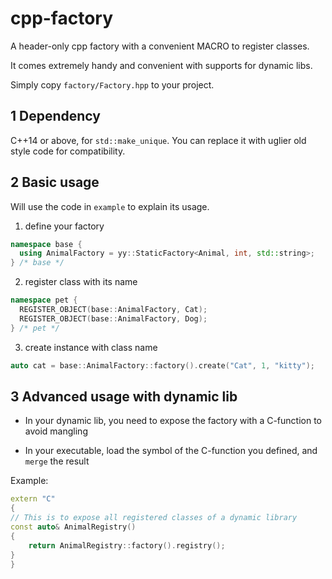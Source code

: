 # cpp-factory

A header-only cpp factory with a convenient MACRO to register classes.

It comes extremely handy and convenient with supports for dynamic libs.

Simply copy `factory/Factory.hpp` to your project.

## 1 Dependency

C++14 or above, for `std::make_unique`. You can replace it with uglier old style code for compatibility.

## 2 Basic usage

Will use the code in `example` to explain its usage.

1. define your factory

```cpp
namespace base {
  using AnimalFactory = yy::StaticFactory<Animal, int, std::string>;
} /* base */
```

2. register class with its name

```cpp
namespace pet {
  REGISTER_OBJECT(base::AnimalFactory, Cat);
  REGISTER_OBJECT(base::AnimalFactory, Dog);
} /* pet */
```

3. create instance with class name

```cpp
auto cat = base::AnimalFactory::factory().create("Cat", 1, "kitty");
```

## 3 Advanced usage with dynamic lib

- In your dynamic lib, you need to expose the factory with a C-function to avoid mangling

- In your executable, load the symbol of the C-function you defined, and `merge` the result

Example:

```cpp
extern "C"
{
// This is to expose all registered classes of a dynamic library
const auto& AnimalRegistry()
{
    return AnimalRegistry::factory().registry();
}
}
```

